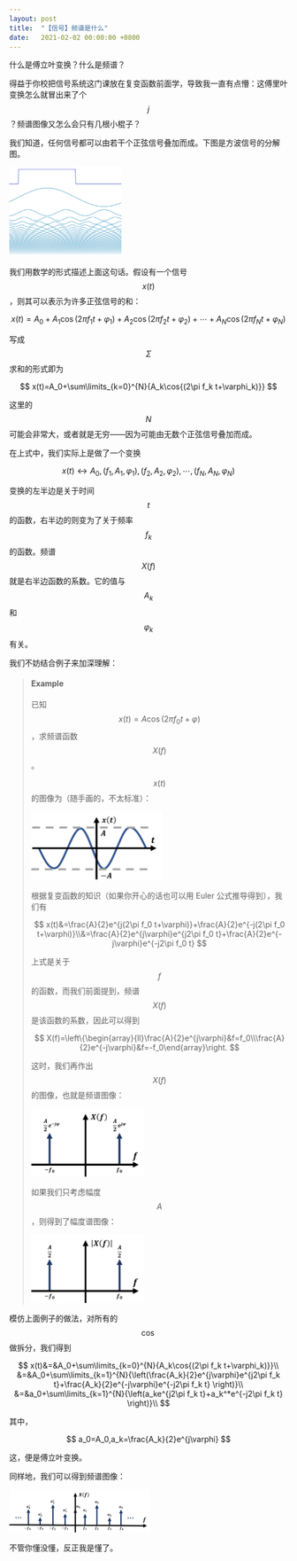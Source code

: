 ```yaml
---
layout: post
title:  "【信号】频谱是什么"
date:   2021-02-02 00:00:00 +0800
---
```


什么是傅立叶变换？什么是频谱？

得益于你校把信号系统这门课放在复变函数前面学，导致我一直有点懵：这傅里叶变换怎么就冒出来了个 $$j$$？频谱图像又怎么会只有几根小棍子？

我们知道，任何信号都可以由若干个正弦信号叠加而成。下图是方波信号的分解图。

<img src="/src/assets/img/signal/spectrum1.png" alt="image-20211026202905517" style="zoom: 33%;" />

我们用数学的形式描述上面这句话。假设有一个信号 $$x(t)$$，则其可以表示为许多正弦信号的和：

$$
x(t)=A_0+A_1\cos{(2\pi f_1t+\varphi_1)}+A_2\cos{(2\pi f_2t+\varphi_2)}+\cdots+A_N\cos{(2\pi f_N t+\varphi_N)}
$$

写成 $$\Sigma$$ 求和的形式即为

$$
x(t)=A_0+\sum\limits_{k=0}^{N}{A_k\cos{(2\pi f_k t+\varphi_k)}}
$$

这里的 $$N$$ 可能会非常大，或者就是无穷——因为可能由无数个正弦信号叠加而成。

在上式中，我们实际上是做了一个变换

$$
x(t)\longleftrightarrow A_0,(f_1,A_1,\varphi_1),(f_2,A_2,\varphi_2),\cdots,(f_N,A_N,\varphi_N)
$$

变换的左半边是关于时间 $$t$$ 的函数，右半边的则变为了关于频率 $$f_k$$ 的函数。频谱 $$X(f)$$ 就是右半边函数的系数。它的值与 $$A_k$$ 和 $$\varphi_k$$ 有关。

我们不妨结合例子来加深理解：

> #### Example
>
> 已知 $$x(t)=A\cos{(2\pi f_0 t+\varphi)}$$，求频谱函数 $$X(f)$$。
>
> $$x(t)$$ 的图像为（随手画的，不太标准）：
>
> <img src="/src/assets/img/signal/spectrum2.png" style="zoom:25%;" />
>
> 根据复变函数的知识（如果你开心的话也可以用 Euler 公式推导得到），我们有
>
> $$
> x(t)&=\frac{A}{2}e^{j(2\pi f_0 t+\varphi)}+\frac{A}{2}e^{-j(2\pi f_0 t+\varphi)}\\&=\frac{A}{2}e^{j\varphi}e^{j2\pi f_0 t}+\frac{A}{2}e^{-j\varphi}e^{-j2\pi f_0 t}
> $$
>
> 上式是关于 $$f$$ 的函数，而我们前面提到，频谱 $$X(f)$$ 是该函数的系数，因此可以得到
>
> $$
> X(f)=\left\{\begin{array}{ll}\frac{A}{2}e^{j\varphi}&f=f_0\\\frac{A}{2}e^{-j\varphi}&f=-f_0\end{array}\right.
> $$
>
> 这时，我们再作出 $$X(f)$$ 的图像，也就是频谱图像：
>
> <img src="/src/assets/img/signal/spectrum3.png" style="zoom: 25%;" />
>
> 如果我们只考虑幅度 $$A$$，则得到了幅度谱图像：
>
> <img src="/src/assets/img/signal/spectrum4.png" style="zoom:25%;" />

模仿上面例子的做法，对所有的 $$\cos$$ 做拆分，我们得到

$$
x(t)&=&A_0+\sum\limits_{k=0}^{N}{A_k\cos{(2\pi f_k t+\varphi_k)}}\\
&=&A_0+\sum\limits_{k=1}^{N}{\left(\frac{A_k}{2}e^{j\varphi}e^{j2\pi f_k t}+\frac{A_k}{2}e^{-j\varphi}e^{-j2\pi f_k t} \right)}\\
&=&a_0+\sum\limits_{k=1}^{N}{\left(a_ke^{j2\pi f_k t}+a_k^*e^{-j2\pi f_k t} \right)}\\
$$

其中，

$$
a_0=A_0,a_k=\frac{A_k}{2}e^{j\varphi}
$$

这，便是傅立叶变换。

同样地，我们可以得到频谱图像：

<img src="/src/assets/img/signal/spectrum5.png" style="zoom:25%;" />

不管你懂没懂，反正我是懂了。
